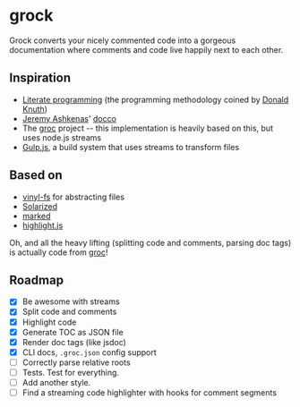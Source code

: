 # grock

Grock converts your nicely commented code into a gorgeous documentation where comments and code live happily next to each other.

## Inspiration

- [Literate programming](http://en.wikipedia.org/wiki/Literate_programming) (the programming methodology coined by [Donald Knuth](http://en.wikipedia.org/wiki/Donald_Knuth))
- [Jeremy Ashkenas](https://github.com/jashkenas)' [docco](http://jashkenas.github.com/docco/)
- The [groc](http://nevir.github.com/groc/) project -- this implementation is heavily based on this, but uses node.js streams
- [Gulp.js](http://gulpjs.com/), a build system that uses streams to transform files

## Based on

- [vinyl-fs](https://github.com/wearefractal/vinyl-fs) for abstracting files
- [Solarized](http://ethanschoonover.com/solarized)
- [marked](https://github.com/chjj/marked)
- [highlight.js](http://highlightjs.org/)

Oh, and all the heavy lifting (splitting code and comments, parsing doc tags) is actually code from [groc](http://nevir.github.com/groc/)!

## Roadmap

- [x] Be awesome with streams
- [x] Split code and comments
- [x] Highlight code
- [x] Generate TOC as JSON file
- [x] Render doc tags (like jsdoc)
- [x] CLI docs, `.groc.json` config support
- [ ] Correctly parse relative roots
- [ ] Tests. Test for everything.
- [ ] Add another style.
- [ ] Find a streaming code highlighter with hooks for comment segments
